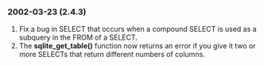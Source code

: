 ### 2002\-03\-23 (2\.4\.3\)

1. Fix a bug in SELECT that occurs when a compound SELECT is used as a
 subquery in the FROM of a SELECT.
2. The **sqlite\_get\_table()** function now returns an error if you
 give it two or more SELECTs that return different numbers of columns.




